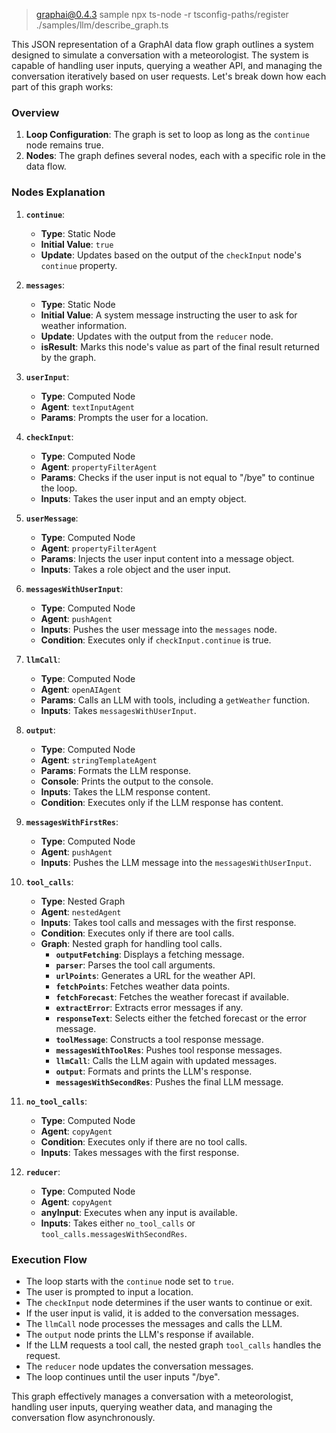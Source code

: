 
> graphai@0.4.3 sample
> npx ts-node  -r tsconfig-paths/register ./samples/llm/describe_graph.ts

This JSON representation of a GraphAI data flow graph outlines a system designed to simulate a conversation with a meteorologist. The system is capable of handling user inputs, querying a weather API, and managing the conversation iteratively based on user requests. Let's break down how each part of this graph works:

### Overview

1. **Loop Configuration**: The graph is set to loop as long as the `continue` node remains true.
2. **Nodes**: The graph defines several nodes, each with a specific role in the data flow.

### Nodes Explanation

1. **`continue`**:
   - **Type**: Static Node
   - **Initial Value**: `true`
   - **Update**: Updates based on the output of the `checkInput` node's `continue` property.

2. **`messages`**:
   - **Type**: Static Node
   - **Initial Value**: A system message instructing the user to ask for weather information.
   - **Update**: Updates with the output from the `reducer` node.
   - **isResult**: Marks this node's value as part of the final result returned by the graph.

3. **`userInput`**:
   - **Type**: Computed Node
   - **Agent**: `textInputAgent`
   - **Params**: Prompts the user for a location.

4. **`checkInput`**:
   - **Type**: Computed Node
   - **Agent**: `propertyFilterAgent`
   - **Params**: Checks if the user input is not equal to "/bye" to continue the loop.
   - **Inputs**: Takes the user input and an empty object.

5. **`userMessage`**:
   - **Type**: Computed Node
   - **Agent**: `propertyFilterAgent`
   - **Params**: Injects the user input content into a message object.
   - **Inputs**: Takes a role object and the user input.

6. **`messagesWithUserInput`**:
   - **Type**: Computed Node
   - **Agent**: `pushAgent`
   - **Inputs**: Pushes the user message into the `messages` node.
   - **Condition**: Executes only if `checkInput.continue` is true.

7. **`llmCall`**:
   - **Type**: Computed Node
   - **Agent**: `openAIAgent`
   - **Params**: Calls an LLM with tools, including a `getWeather` function.
   - **Inputs**: Takes `messagesWithUserInput`.

8. **`output`**:
   - **Type**: Computed Node
   - **Agent**: `stringTemplateAgent`
   - **Params**: Formats the LLM response.
   - **Console**: Prints the output to the console.
   - **Inputs**: Takes the LLM response content.
   - **Condition**: Executes only if the LLM response has content.

9. **`messagesWithFirstRes`**:
   - **Type**: Computed Node
   - **Agent**: `pushAgent`
   - **Inputs**: Pushes the LLM message into the `messagesWithUserInput`.

10. **`tool_calls`**:
    - **Type**: Nested Graph
    - **Agent**: `nestedAgent`
    - **Inputs**: Takes tool calls and messages with the first response.
    - **Condition**: Executes only if there are tool calls.
    - **Graph**: Nested graph for handling tool calls.
       - **`outputFetching`**: Displays a fetching message.
       - **`parser`**: Parses the tool call arguments.
       - **`urlPoints`**: Generates a URL for the weather API.
       - **`fetchPoints`**: Fetches weather data points.
       - **`fetchForecast`**: Fetches the weather forecast if available.
       - **`extractError`**: Extracts error messages if any.
       - **`responseText`**: Selects either the fetched forecast or the error message.
       - **`toolMessage`**: Constructs a tool response message.
       - **`messagesWithToolRes`**: Pushes tool response messages.
       - **`llmCall`**: Calls the LLM again with updated messages.
       - **`output`**: Formats and prints the LLM's response.
       - **`messagesWithSecondRes`**: Pushes the final LLM message.

11. **`no_tool_calls`**:
    - **Type**: Computed Node
    - **Agent**: `copyAgent`
    - **Condition**: Executes only if there are no tool calls.
    - **Inputs**: Takes messages with the first response.

12. **`reducer`**:
    - **Type**: Computed Node
    - **Agent**: `copyAgent`
    - **anyInput**: Executes when any input is available.
    - **Inputs**: Takes either `no_tool_calls` or `tool_calls.messagesWithSecondRes`.

### Execution Flow

- The loop starts with the `continue` node set to `true`.
- The user is prompted to input a location.
- The `checkInput` node determines if the user wants to continue or exit.
- If the user input is valid, it is added to the conversation messages.
- The `llmCall` node processes the messages and calls the LLM.
- The `output` node prints the LLM's response if available.
- If the LLM requests a tool call, the nested graph `tool_calls` handles the request.
- The `reducer` node updates the conversation messages.
- The loop continues until the user inputs "/bye".

This graph effectively manages a conversation with a meteorologist, handling user inputs, querying weather data, and managing the conversation flow asynchronously.

